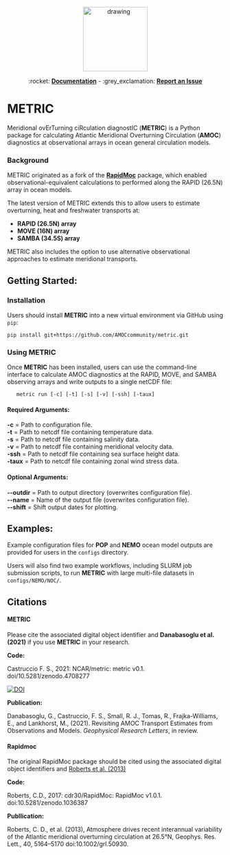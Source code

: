 <p align="center">
<img src="docs/assets/METRIC_logo_v1.png" alt="drawing" width="150"/>
</p>

<p align="center">
</a>
:rocket:
<a href="https://AMOCcommunity.github.io/metric/"><strong>Documentation</strong></a>
- 
:grey_exclamation:
<a href="https://github.com/AMOCcommunity/metric/issues"><strong>Report an Issue</strong></a>
</p>


# **METRIC**

Meridional ovErTurning ciRculation diagnostIC (**METRIC**) is a Python package for calculating Atlantic Meridional Overturning Circulation (**AMOC**) diagnostics at observational arrays in ocean general circulation models.

### Background

METRIC originated as a fork of the [**RapidMoc**](https://github.com/cdr30/RapidMoc) package, which enabled observational-equivalent calculations to performed along the RAPID (26.5N) array in ocean models.

The latest version of METRIC extends this to allow users to estimate overturning, heat and freshwater transports at:

- **RAPID (26.5N) array**
- **MOVE (16N) array**
- **SAMBA (34.5S) array**

METRIC also includes the option to use alternative observational approaches to estimate meridional transports.


## Getting Started:

### Installation 

Users should install **METRIC** into a new virtual environment via GitHub using `pip`:

```{bash}
pip install git+https://github.com/AMOCcommunity/metric.git
```

### Using METRIC

Once **METRIC** has been installed, users can use the command-line interface to calculate AMOC diagnostics at the RAPID, MOVE, and SAMBA observing arrays and write outputs to a single netCDF file:

```shell
   metric run [-c] [-t] [-s] [-v] [-ssh] [-taux]
```

   #### Required Arguments:
   **-c** = Path to configuration file.\
   **-t** = Path to netcdf file containing temperature data.\
   **-s** = Path to netcdf file containing salinity data.\
   **-v** = Path to netcdf file containing meridional velocity data.\
   **-ssh** = Path to netcdf file containing sea surface height data.\
   **-taux** = Path to netcdf file containing zonal wind stress data.

   #### Optional Arguments:
   **--outdir** = Path to output directory (overwrites configuration file).\
   **--name** = Name of the output file (overwrites configuration file).\
   **--shift** = Shift output dates for plotting.

## Examples:

Example configuration files for **POP** and **NEMO** ocean model outputs are provided for users in the `configs` directory.

Users will also find two example workflows, including SLURM job submission scripts, to run **METRIC** with large multi-file datasets in `configs/NEMO/NOC/`.

## Citations

#### **METRIC**

Please cite the associated digital object identifier and **Danabasoglu et al. (2021)** if you use **METRIC** in your research.

**Code:**

Castruccio F. S., 2021: NCAR/metric: metric v0.1. doi/10.5281/zenodo.4708277

[![DOI](https://zenodo.org/badge/331704850.svg)](https://zenodo.org/badge/latestdoi/331704850)

**Publication:**

Danabasoglu, G., Castruccio, F. S.,  Small, R. J., Tomas, R., Frajka-Williams, E., and Lankhorst, M., (2021). Revisiting AMOC Transport Estimates from Observations and Models. *Geophysical Research Letters*, in review. 

#### **Rapidmoc**

The original RapidMoc package should be cited using the associated digital object identifiers and [Roberts et al. (2013)](http://onlinelibrary.wiley.com/doi/10.1002/grl.50930/full)

**Code:**

Roberts, C.D., 2017: cdr30/RapidMoc: RapidMoc v1.0.1. doi:10.5281/zenodo.1036387

**Publlication:**

Roberts, C. D., et al. (2013), Atmosphere drives recent interannual variability of the Atlantic meridional overturning circulation at 26.5°N, Geophys. Res. Lett., 40, 5164–5170 doi:10.1002/grl.50930.
